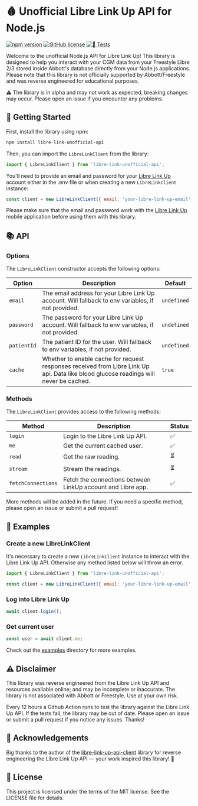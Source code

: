 # 🩸 Unofficial Libre Link Up API for Node.js

[![npm version](https://badge.fury.io/js/libre-link-unofficial-api.svg)](https://www.npmjs.com/package/libre-link-unofficial-api)
[![GitHub license](https://img.shields.io/github/license/DRFR0ST/libre-link-unofficial-api)](https://github.com/DRFR0ST/libre-link-unofficial-api/blob/main/LICENSE)
[![🧪 Tests](https://github.com/DRFR0ST/libre-link-unofficial-api/actions/workflows/test.yml/badge.svg)](https://github.com/DRFR0ST/libre-link-unofficial-api/actions/workflows/test.yml)

Welcome to the unofficial Node.js API for Libre Link Up! This library is designed to help you interact with your CGM data from your Freestyle Libre 2/3 stored inside Abbott's database directly from your Node.js applications. Please note that this library is not officially supported by Abbott/Freestyle and was reverse engineered for educational purposes.

⚠️ The library is in alpha and may not work as expected, breaking changes may occur. Please open an issue if you encounter any problems.

## 🚀 Getting Started

First, install the library using npm:

```sh
npm install libre-link-unofficial-api
```

Then, you can import the `LibreLinkClient` from the library:

```js
import { LibreLinkClient } from 'libre-link-unofficial-api';
```

You'll need to provide an email and password for your [Libre Link Up](https://librelinkup.com/) account either in the .env file or when creating a new `LibreLinkClient` instance:

```js
const client = new LibreLinkClient({ email: 'your-libre-link-up-email', password: 'your-libre-link-up-password' });
```

Please make sure that the email and password work with the [Libre Link Up](https://librelinkup.com/) mobile application before using them with this library.

## 📚 API

### Options
The `LibreLinkClient` constructor accepts the following options:

Option | Description | Default
--- | --- | ---
`email` | The email address for your Libre Link Up account. Will fallback to env variables, if not provided. | `undefined`
`password` | The password for your Libre Link Up account. Will fallback to env variables, if not provided. | `undefined`
`patientId` | The patient ID for the user. Will fallback to env variables, if not provided. | `undefined`
`cache` | Whether to enable cache for request responses received from Libre Link Up api. Data like blood glucose readings will never be cached. | `true`

### Methods
The `LibreLinkClient` provides access to the following methods:

Method | Description | Status
--- | --- | ---
`login` | Login to the Libre Link Up API. | ✅
`me` | Get the current cached user. | ✅
`read` | Get the raw reading. | ⏳
`stream` | Stream the readings. | ⏳
`fetchConnections` | Fetch the connections between LinkUp account and Libre app. | ✅

More methods will be added in the future. If you need a specific method, please open an issue or submit a pull request!

## 📖 Examples

### Create a new LibreLinkClient
It's necessary to create a new `LibreLinkClient` instance to interact with the Libre Link Up API. Otherwise any method listed below will throw an error.
```js
import { LibreLinkClient } from 'libre-link-unofficial-api';

const client = new LibreLinkClient({ email: 'your-libre-link-up-email', password: 'your-libre-link-up-password' });
```

### Log into Libre Link Up
```js
await client.login();
```

### Get current user
```js
const user = await client.me;
```

Check out the [examples](https://github.com/DRFR0ST/libre-link-unofficial-api/blob/main/example/index.ts) directory for more examples.

## ⚠️ Disclaimer
This library was reverse engineered from the Libre Link Up API and resources available online; and may be incomplete or inaccurate. The library is not associated with Abbott or Freestyle. Use at your own risk.

Every 12 hours a Github Action runs to test the library against the Libre Link Up API. If the tests fail, the library may be out of date. Please open an issue or submit a pull request if you notice any issues. Thanks!

## 🙏 Acknowledgements
Big thanks to the author of the [libre-link-up-api-client](https://github.com/DiaKEM/libre-link-up-api-client) library for reverse engineering the Libre Link Up API — your work inspired this library! 🚀

## 📝 License
This project is licensed under the terms of the MIT license. See the LICENSE file for details.
